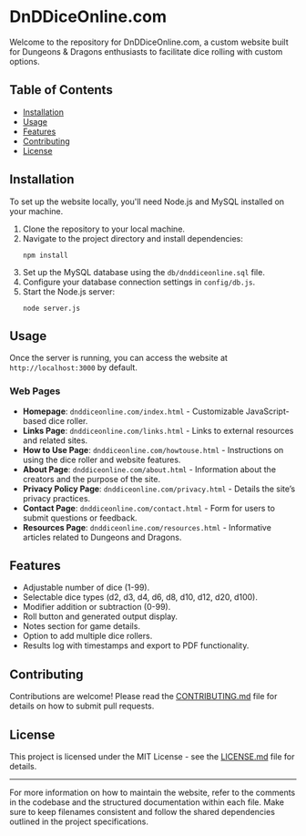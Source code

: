 # DnDDiceOnline.com

Welcome to the repository for DnDDiceOnline.com, a custom website built for Dungeons & Dragons enthusiasts to facilitate dice rolling with custom options.

## Table of Contents

- [Installation](#installation)
- [Usage](#usage)
- [Features](#features)
- [Contributing](#contributing)
- [License](#license)

## Installation

To set up the website locally, you'll need Node.js and MySQL installed on your machine.

1. Clone the repository to your local machine.
2. Navigate to the project directory and install dependencies:
   ```
   npm install
   ```
3. Set up the MySQL database using the `db/dnddiceonline.sql` file.
4. Configure your database connection settings in `config/db.js`.
5. Start the Node.js server:
   ```
   node server.js
   ```

## Usage

Once the server is running, you can access the website at `http://localhost:3000` by default.

### Web Pages

- **Homepage**: `dnddiceonline.com/index.html` - Customizable JavaScript-based dice roller.
- **Links Page**: `dnddiceonline.com/links.html` - Links to external resources and related sites.
- **How to Use Page**: `dnddiceonline.com/howtouse.html` - Instructions on using the dice roller and website features.
- **About Page**: `dnddiceonline.com/about.html` - Information about the creators and the purpose of the site.
- **Privacy Policy Page**: `dnddiceonline.com/privacy.html` - Details the site’s privacy practices.
- **Contact Page**: `dnddiceonline.com/contact.html` - Form for users to submit questions or feedback.
- **Resources Page**: `dnddiceonline.com/resources.html` - Informative articles related to Dungeons and Dragons.

## Features

- Adjustable number of dice (1-99).
- Selectable dice types (d2, d3, d4, d6, d8, d10, d12, d20, d100).
- Modifier addition or subtraction (0-99).
- Roll button and generated output display.
- Notes section for game details.
- Option to add multiple dice rollers.
- Results log with timestamps and export to PDF functionality.

## Contributing

Contributions are welcome! Please read the [CONTRIBUTING.md](CONTRIBUTING.md) file for details on how to submit pull requests.

## License

This project is licensed under the MIT License - see the [LICENSE.md](LICENSE.md) file for details.

---

For more information on how to maintain the website, refer to the comments in the codebase and the structured documentation within each file. Make sure to keep filenames consistent and follow the shared dependencies outlined in the project specifications.